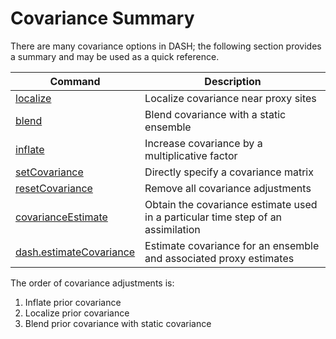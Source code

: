 
# Covariance Summary

There are many covariance options in DASH; the following section provides a summary and may be used as a quick reference.

Command | Description
------- | -----------
[localize](localize) | Localize covariance near proxy sites
[blend](blend) | Blend covariance with a static ensemble
[inflate](inflate) | Increase covariance by a multiplicative factor
[setCovariance](misc-cov#set-covariance-directly) | Directly specify a covariance matrix
[resetCovariance](misc-cov#reset-covariance-options) | Remove all covariance adjustments
[covarianceEstimate](misc-cov#get-covariance-of-an-assimilated-time-step) | Obtain the covariance estimate used in a particular time step of an assimilation
[dash.estimateCovariance](misc-cov#estimate-covariance) | Estimate covariance for an ensemble and associated proxy estimates

The order of covariance adjustments is:
1. Inflate prior covariance
2. Localize prior covariance
3. Blend prior covariance with static covariance
